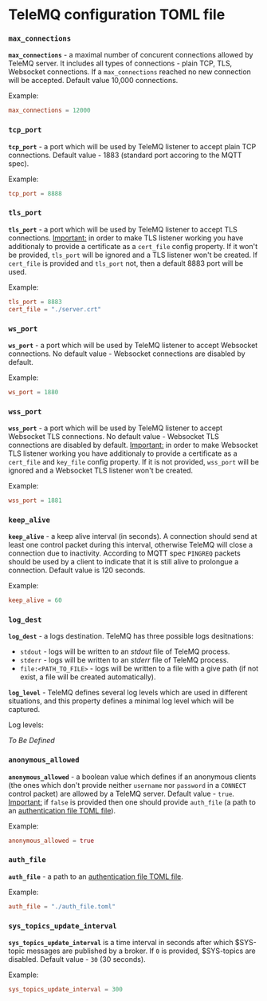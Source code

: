 # TeleMQ configuration TOML file

### `max_connections`

**`max_connections`** - a maximal number of concurent connections allowed by TeleMQ server. It includes all types of connections - plain TCP, TLS, Websocket connections. If a `max_connections` reached no new connection will be accepted. Default value 10,000 connections.

Example:

```toml
max_connections = 12000
```

### `tcp_port`

**`tcp_port`** - a port which will be used by TeleMQ listener to accept plain TCP connections. Default value - 1883 (standard port accoring to the MQTT spec).

Example:

```toml
tcp_port = 8888
```

### `tls_port`

**`tls_port`** - a port which will be used by TeleMQ listener to accept TLS connections. <u>Important:</u> in order to make TLS listener working you have additionaly to provide a certificate as a `cert_file` config property. If it won't be provided, `tls_port` will be ignored and a TLS listener won't be created. If `cert_file` is provided and `tls_port` not, then a default 8883 port will be used.

Example:

```toml
tls_port = 8883
cert_file = "./server.crt"
```

### `ws_port`

**`ws_port`** - a port which will be used by TeleMQ listener to accept Websocket connections. No default value - Websocket connections are disabled by default.

Example:

```toml
ws_port = 1880
```

### `wss_port`

**`wss_port`** - a port which will be used by TeleMQ listener to accept Websocket TLS connections. No default value - Websocket TLS connections are disabled by default. <u>Important:</u> in order to make Websocket TLS listener working you have additionaly to provide a certificate as a `cert_file` and `key_file` config property. If it is not provided, `wss_port` will be ignored and a Websocket TLS listener won't be created.

Example:

```toml
wss_port = 1881
```

### `keep_alive`

**`keep_alive`** - a keep alive interval (in seconds). A connection should send at least one control packet during this interval, otherwise TeleMQ will close a connection due to inactivity. According to MQTT spec `PINGREQ` packets should be used by a client to indicate that it is still alive to prolongue a connection. Default value is 120 seconds.

Example:

```toml
keep_alive = 60
```

### `log_dest`

**`log_dest`** - a logs destination. TeleMQ has three possible logs desitnations:

- `stdout` - logs will be written to an _stdout_ file of TeleMQ process.
- `stderr` - logs will be written to an _stderr_ file of TeleMQ process.
- `file:<PATH_TO_FILE>` - logs will be written to a file with a give path (if not exist, a file will be created automatically).

**`log_level`** - TeleMQ defines several log levels which are used in different situations, and this property defines a minimal log level which will be captured.

Log levels:

_To Be Defined_

### `anonymous_allowed`

**`anonymous_allowed`** - a boolean value which defines if an anonymous clients (the ones which don't provide neither `username` nor `password` in a `CONNECT` control packet) are allowed by a TeleMQ server. Default value - `true`. <u>Important:</u> if `false` is provided then one should provide `auth_file` (a path to an [authentication file TOML file](./auth-file.md)).

Example:

```toml
anonymous_allowed = true
```

### `auth_file`

**`auth_file`** - a path to an [authentication file TOML file](./auth-file.md).

Example:

```toml
auth_file = "./auth_file.toml"
```

### `sys_topics_update_interval`

**`sys_topics_update_interval`** is a time interval in seconds after which $SYS-topic messages are published by a broker. If `0` is provided, $SYS-topics are disabled. Default value - `30` (30 seconds).

Example:

```toml
sys_topics_update_interval = 300
```
